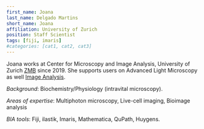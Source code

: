```yaml
---
first_name: Joana
last_name: Delgado Martins
short_name: Joana
affiliation: University of Zurich
position: Staff Scientist
tags: [fiji, imaris]
#categories: [cat1, cat2, cat3]
---
```

Joana works at Center for Microscopy and Image Analysis, University of Zurich [ZMB](https://www.zmb.uzh.ch) since 2019. She supports users on Advanced Light Microscopy as well [Image Analysis](https://www.zmb.uzh.ch/en/ImageAnalysis.html).  

*Background*: Biochemistry/Physiology (intravital microscopy).  

*Areas of expertise*: Multiphoton microscopy, Live-cell imaging, Bioimage analysis   

*BIA tools*: Fiji, ilastik, Imaris, Mathematica, QuPath, Huygens.
 

